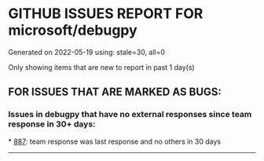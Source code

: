 
# GITHUB ISSUES REPORT FOR microsoft/debugpy


Generated on 2022-05-19 using: stale=30, all=0


Only showing items that are new to report in past 1 day(s)


## FOR ISSUES THAT ARE MARKED AS BUGS:


### Issues in debugpy that have no external responses since team response in 30+ days:


\* [887](https://github.com/microsoft/debugpy/issues/887 "Debugging python code run via embedded python interpreter does not work"): team response was last response and no others in 30 days

---
